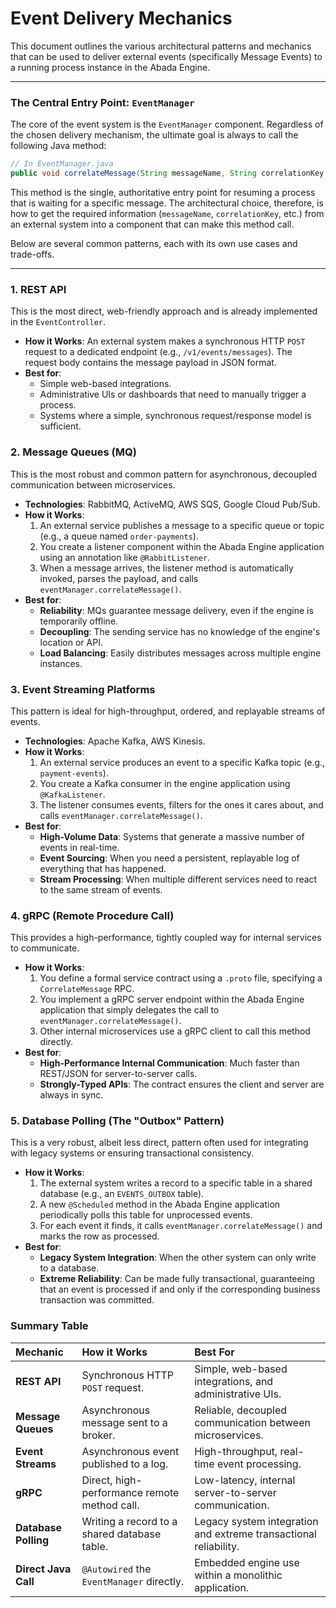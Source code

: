 # Event Delivery Mechanics

This document outlines the various architectural patterns and mechanics that can be used to deliver external events (specifically Message Events) to a running process instance in the Abada Engine.

---

### The Central Entry Point: `EventManager`

The core of the event system is the `EventManager` component. Regardless of the chosen delivery mechanism, the ultimate goal is always to call the following Java method:

```java
// In EventManager.java
public void correlateMessage(String messageName, String correlationKey, Map<String, Object> variables)
```

This method is the single, authoritative entry point for resuming a process that is waiting for a specific message. The architectural choice, therefore, is how to get the required information (`messageName`, `correlationKey`, etc.) from an external system into a component that can make this method call.

Below are several common patterns, each with its own use cases and trade-offs.

---

### 1. REST API

This is the most direct, web-friendly approach and is already implemented in the `EventController`.

-   **How it Works**: An external system makes a synchronous HTTP `POST` request to a dedicated endpoint (e.g., `/v1/events/messages`). The request body contains the message payload in JSON format.
-   **Best for**: 
    -   Simple web-based integrations.
    -   Administrative UIs or dashboards that need to manually trigger a process.
    -   Systems where a simple, synchronous request/response model is sufficient.

### 2. Message Queues (MQ)

This is the most robust and common pattern for asynchronous, decoupled communication between microservices.

-   **Technologies**: RabbitMQ, ActiveMQ, AWS SQS, Google Cloud Pub/Sub.
-   **How it Works**:
    1.  An external service publishes a message to a specific queue or topic (e.g., a queue named `order-payments`).
    2.  You create a listener component within the Abada Engine application using an annotation like `@RabbitListener`.
    3.  When a message arrives, the listener method is automatically invoked, parses the payload, and calls `eventManager.correlateMessage()`.
-   **Best for**:
    -   **Reliability**: MQs guarantee message delivery, even if the engine is temporarily offline.
    -   **Decoupling**: The sending service has no knowledge of the engine's location or API.
    -   **Load Balancing**: Easily distributes messages across multiple engine instances.

### 3. Event Streaming Platforms

This pattern is ideal for high-throughput, ordered, and replayable streams of events.

-   **Technologies**: Apache Kafka, AWS Kinesis.
-   **How it Works**:
    1.  An external service produces an event to a specific Kafka topic (e.g., `payment-events`).
    2.  You create a Kafka consumer in the engine application using `@KafkaListener`.
    3.  The listener consumes events, filters for the ones it cares about, and calls `eventManager.correlateMessage()`.
-   **Best for**:
    -   **High-Volume Data**: Systems that generate a massive number of events in real-time.
    -   **Event Sourcing**: When you need a persistent, replayable log of everything that has happened.
    -   **Stream Processing**: When multiple different services need to react to the same stream of events.

### 4. gRPC (Remote Procedure Call)

This provides a high-performance, tightly coupled way for internal services to communicate.

-   **How it Works**:
    1.  You define a formal service contract using a `.proto` file, specifying a `CorrelateMessage` RPC.
    2.  You implement a gRPC server endpoint within the Abada Engine application that simply delegates the call to `eventManager.correlateMessage()`.
    3.  Other internal microservices use a gRPC client to call this method directly.
-   **Best for**:
    -   **High-Performance Internal Communication**: Much faster than REST/JSON for server-to-server calls.
    -   **Strongly-Typed APIs**: The contract ensures the client and server are always in sync.

### 5. Database Polling (The "Outbox" Pattern)

This is a very robust, albeit less direct, pattern often used for integrating with legacy systems or ensuring transactional consistency.

-   **How it Works**:
    1.  The external system writes a record to a specific table in a shared database (e.g., an `EVENTS_OUTBOX` table).
    2.  A new `@Scheduled` method in the Abada Engine application periodically polls this table for unprocessed events.
    3.  For each event it finds, it calls `eventManager.correlateMessage()` and marks the row as processed.
-   **Best for**:
    -   **Legacy System Integration**: When the other system can only write to a database.
    -   **Extreme Reliability**: Can be made fully transactional, guaranteeing that an event is processed if and only if the corresponding business transaction was committed.

### Summary Table

| Mechanic | How it Works | Best For |
| :--- | :--- | :--- |
| **REST API** | Synchronous HTTP `POST` request. | Simple, web-based integrations, and administrative UIs. |
| **Message Queues** | Asynchronous message sent to a broker. | Reliable, decoupled communication between microservices. |
| **Event Streams** | Asynchronous event published to a log. | High-throughput, real-time event processing. |
| **gRPC** | Direct, high-performance remote method call. | Low-latency, internal server-to-server communication. |
| **Database Polling** | Writing a record to a shared database table. | Legacy system integration and extreme transactional reliability. |
| **Direct Java Call** | `@Autowired` the `EventManager` directly. | Embedded engine use within a monolithic application. |

